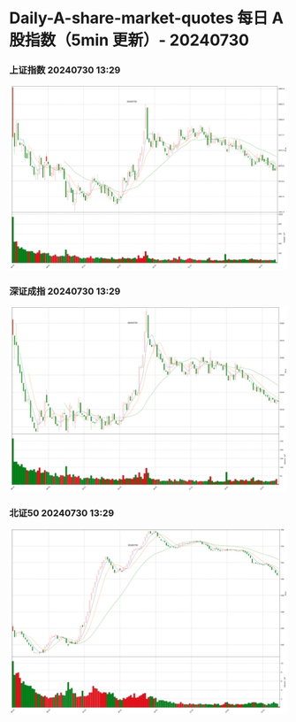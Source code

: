
# Daily-A-share-market-quotes 每日 A 股指数（5min 更新）- 20240730

### 上证指数 20240730 13:29
![](./fig/2024/7/20240730-sh000001.png)

### 深证成指 20240730 13:29
![](./fig/2024/7/20240730-sz399001.png)

### 北证50 20240730 13:29
![](./fig/2024/7/20240730-bj899050.png)
